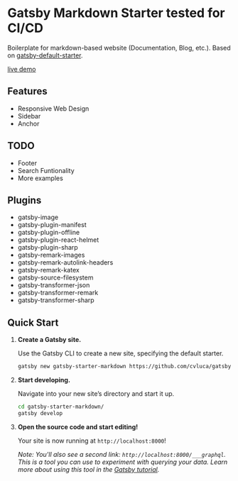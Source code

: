 # Gatsby Markdown Starter tested for CI/CD

Boilerplate for markdown-based website (Documentation, Blog, etc.).  Based on [gatsby-default-starter](https://github.com/gatsbyjs/gatsby-starter-default).

[live demo](https://cvluca.github.io/gatsby-starter-markdown)

## Features
* Responsive Web Design
* Sidebar
* Anchor

## TODO
* Footer
* Search Funtionality
* More examples

## Plugins
* gatsby-image
* gatsby-plugin-manifest
* gatsby-plugin-offline
* gatsby-plugin-react-helmet
* gatsby-plugin-sharp
* gatsby-remark-images
* gatsby-remark-autolink-headers
* gatsby-remark-katex
* gatsby-source-filesystem
* gatsby-transformer-json
* gatsby-transformer-remark
* gatsby-transformer-sharp

## Quick Start

1.  **Create a Gatsby site.**

    Use the Gatsby CLI to create a new site, specifying the default starter.

    ```sh
    gatsby new gatsby-starter-markdown https://github.com/cvluca/gatsby-starter-markdown
    ```
1.  **Start developing.**

    Navigate into your new site’s directory and start it up.

    ```sh
    cd gatsby-starter-markdown/
    gatsby develop
    ```

1.  **Open the source code and start editing!**

    Your site is now running at `http://localhost:8000`!
    
    *Note: You'll also see a second link: `http://localhost:8000/___graphql`. This is a tool you can use to experiment with querying your data. Learn more about using this tool in the [Gatsby tutorial](https://www.gatsbyjs.org/tutorial/part-five/#introducing-graphiql).*

